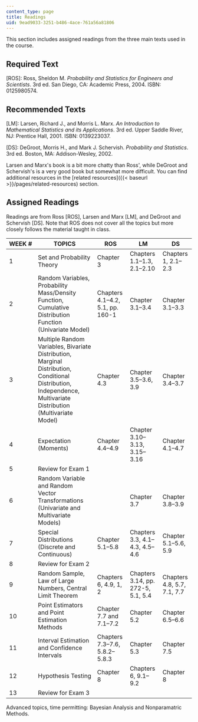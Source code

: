 ```yaml
---
content_type: page
title: Readings
uid: 9ead9033-3251-b486-4ace-761a56a81806
---
```


This section includes assigned readings from the three main texts used in the course.

Required Text
-------------

\[ROS\]: Ross, Sheldon M. _Probability and Statistics for Engineers and Scientists_. 3rd ed. San Diego, CA: Academic Press, 2004. ISBN: 0125980574.

Recommended Texts
-----------------

\[LM\]: Larsen, Richard J., and Morris L. Marx. _An Introduction to Mathematical Statistics and its Applications_. 3rd ed. Upper Saddle River, NJ: Prentice Hall, 2001. ISBN: 0139223037.

\[DS\]: DeGroot, Morris H., and Mark J. Schervish. _Probability and Statistics_. 3rd ed. Boston, MA: Addison-Wesley, 2002.

Larsen and Marx's book is a bit more chatty than Ross', while DeGroot and Schervish's is a very good book but somewhat more difficult. You can find additional resources in the [related resources]({{< baseurl >}}/pages/related-resources) section.

Assigned Readings
-----------------

Readings are from Ross \[ROS\], Larsen and Marx \[LM\], and DeGroot and Schervish \[DS\]. Note that ROS does not cover all the topics but more closely follows the material taught in class.

| WEEK # | TOPICS | ROS | LM | DS |
| --- | --- | --- | --- | --- |
| 1 | Set and Probability Theory | Chapter 3 | Chapters 1.1–1.3, 2.1–2.10 | Chapters 1, 2.1–2.3 |
| 2 | Random Variables, Probability Mass/Density Function, Cumulative Distribution Function (Univariate Model) | Chapters 4.1–4.2, 5.1, pp. 160-1 | Chapter 3.1–3.4 | Chapter 3.1–3.3 |
| 3 | Multiple Random Variables, Bivariate Distribution, Marginal Distribution, Conditional Distribution, Independence, Multivariate Distribution (Multivariate Model) | Chapter 4.3 | Chapter 3.5–3.6, 3.9 | Chapter 3.4–3.7 |
| 4 | Expectation (Moments) | Chapter 4.4–4.9 | Chapter 3.10–3.13, 3.15–3.16 | Chapter 4.1–4.7 |
| 5 | Review for Exam 1 | &nbsp; |
| 6 | Random Variable and Random Vector Transformations (Univariate and Multivariate Models) | &nbsp; | Chapter 3.7 | Chapter 3.8–3.9 |
| 7 | Special Distributions (Discrete and Continuous) | Chapter 5.1–5.8 | Chapters 3.3, 4.1–4.3, 4.5–4.6 | Chapter 5.1–5.6, 5.9 |
| 8 | Review for Exam 2 | &nbsp; |
| 9 | Random Sample, Law of Large Numbers, Central Limit Theorem | Chapters 6, 4.9, 1, 2 | Chapters 3.14, pp. 272-5, 5.1, 5.4 | Chapters 4.8, 5.7, 7.1, 7.7 |
| 10 | Point Estimators and Point Estimation Methods | Chapter 7.7 and 7.1–7.2 | Chapter 5.2 | Chapter 6.5–6.6 |
| 11 | Interval Estimation and Confidence Intervals | Chapters 7.3–7.6, 5.8.2–5.8.3 | Chapter 5.3 | Chapter 7.5 |
| 12 | Hypothesis Testing | Chapter 8 | Chapters 6, 9.1–9.2 | Chapter 8 |
| 13 | Review for Exam 3 | &nbsp; |   

Advanced topics, time permitting: Bayesian Analysis and Nonparamatric Methods.